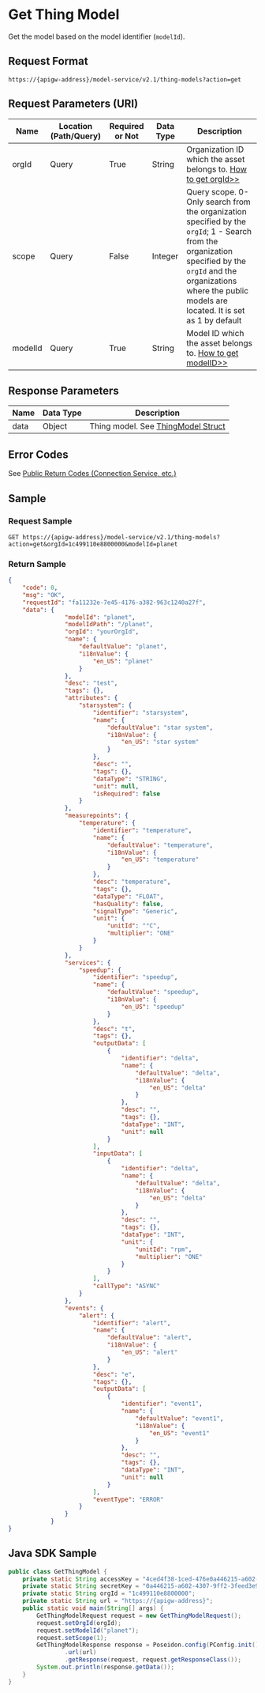 # Get Thing Model



Get the model based on the model identifier (`modelId`).

## Request Format

```
https://{apigw-address}/model-service/v2.1/thing-models?action=get
```

## Request Parameters (URI)

| Name | Location (Path/Query) | Required or Not | Data Type | Description |
|-------|-------------|-----|------|----------|
| orgId   | Query            | True     | String    | Organization ID which the asset belongs to. [How to get orgId>>](/docs/api/en/latest/api_faqs#how-to-get-organization-id-orgid-orgid) |
| scope   | Query            | False    | Integer   | Query scope.  0- Only search from the organization specified by the `orgId`; 1 - Search from the organization specified by the `orgId` and the organizations where the public models are located. It is set as 1 by default|
| modelId | Query            | True     | String    | Model ID which the asset belongs to. [How to get modelID>>](/docs/api/en/latest/api_faqs.html#how-to-get-model-id-modelid-modelid)|



## Response Parameters

| Name | Data Type | Description |
|-----------|-----------|----------|
|data|Object|Thing model. See [ThingModel Struct](/docs/api/en/latest/model/searchmodel.html#thingmodel-struct-thing)|



## Error Codes

See [Public Return Codes (Connection Service, etc.)](/docs/api/en/latest/overview.html#public-return-codes-connection-service-etc)



## Sample

### Request Sample

```
GET https://{apigw-address}/model-service/v2.1/thing-models?action=get&orgId=1c499110e8800000&modelId=planet
```

### Return Sample

```json
{
    "code": 0,
    "msg": "OK",
    "requestId": "fa11232e-7e45-4176-a382-963c1240a27f",
    "data": {
                "modelId": "planet",
                "modelIdPath": "/planet",
                "orgId": "yourOrgId",
                "name": {
                    "defaultValue": "planet",
                    "i18nValue": {
                        "en_US": "planet"
                    }
                },
                "desc": "test",
                "tags": {},
                "attributes": {
                    "starsystem": {
                        "identifier": "starsystem",
                        "name": {
                            "defaultValue": "star system",
                            "i18nValue": {
                                "en_US": "star system"
                            }
                        },
                        "desc": "",
                        "tags": {},
                        "dataType": "STRING",
                        "unit": null,
                        "isRequired": false
                    }
                },
                "measurepoints": {
                    "temperature": {
                        "identifier": "temperature",
                        "name": {
                            "defaultValue": "temperature",
                            "i18nValue": {
                                "en_US": "temperature"
                            }
                        },
                        "desc": "temperature",
                        "tags": {},
                        "dataType": "FLOAT",
                        "hasQuality": false,
                        "signalType": "Generic",
                        "unit": {
                            "unitId": "°C",
                            "multiplier": "ONE"
                        }
                    }
                },
                "services": {
                    "speedup": {
                        "identifier": "speedup",
                        "name": {
                            "defaultValue": "speedup",
                            "i18nValue": {
                                "en_US": "speedup"
                            }
                        },
                        "desc": "t",
                        "tags": {},
                        "outputData": [
                            {
                                "identifier": "delta",
                                "name": {
                                    "defaultValue": "delta",
                                    "i18nValue": {
                                        "en_US": "delta"
                                    }
                                },
                                "desc": "",
                                "tags": {},
                                "dataType": "INT",
                                "unit": null
                            }
                        ],
                        "inputData": [
                            {
                                "identifier": "delta",
                                "name": {
                                    "defaultValue": "delta",
                                    "i18nValue": {
                                        "en_US": "delta"
                                    }
                                },
                                "desc": "",
                                "tags": {},
                                "dataType": "INT",
                                "unit": {
                                    "unitId": "rpm",
                                    "multiplier": "ONE"
                                }
                            }
                        ],
                        "callType": "ASYNC"
                    }
                },
                "events": {
                    "alert": {
                        "identifier": "alert",
                        "name": {
                            "defaultValue": "alert",
                            "i18nValue": {
                                "en_US": "alert"
                            }
                        },
                        "desc": "e",
                        "tags": {},
                        "outputData": [
                            {
                                "identifier": "event1",
                                "name": {
                                    "defaultValue": "event1",
                                    "i18nValue": {
                                        "en_US": "event1"
                                    }
                                },
                                "desc": "",
                                "tags": {},
                                "dataType": "INT",
                                "unit": null
                            }
                        ],
                        "eventType": "ERROR"
                    }
                }
            }
}
```


## Java SDK Sample

```java
public class GetThingModel {
    private static String accessKey = "4ced4f38-1ced-476e0a446215-a602-4307";
    private static String secretKey = "0a446215-a602-4307-9ff2-3feed3e983ce";
    private static String orgId = "1c499110e8800000";
    private static String url = "https://{apigw-address}";
    public static void main(String[] args) {
        GetThingModelRequest request = new GetThingModelRequest();
        request.setOrgId(orgId);
        request.setModelId("planet");
        request.setScope(1);
        GetThingModelResponse response = Poseidon.config(PConfig.init().appKey(accessKey).appSecret(secretKey).debug())
                .url(url)
                .getResponse(request, request.getResponseClass());
        System.out.println(response.getData());
    }
}
```
